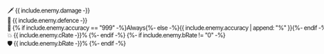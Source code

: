 <span style="display: flex; flex: 1; white-space: nowrap; letter-spacing: -0.05em;"><span style="flex: 1; margin-right: 0.25em;"><span title="Attack"><span class="emoji">🗡</span> {{ include.enemy.damage -}}
</span><br /><span title="Defence"><span class="emoji">👕</span> {{ include.enemy.defence -}}</span><br /><span title="Accuracy"><span class="emoji">🎯</span> {% if include.enemy.accuracy == "999" -%}Always{%- else -%}{{ include.enemy.accuracy | append: "%" }}{%- endif -%}</span>
{%- if include.enemy.cRate != "0" -%}
  <br /><span title="Critical Chance"><span class="emoji">💥</span> {{ include.enemy.cRate -}}%</span>
{%- endif -%}
{%- if include.enemy.bRate != "0" -%}
  <br /><span title="Block Chance"><span class="emoji">🛡</span> {{ include.enemy.bRate -}}%</span>
{%- endif -%}</span><span style="margin-left: 0.5em;">
{%- if include.enemy.earthReduction != "0" -%}
  <span title="Earth Reduction"><span class="emoji">🌳</span> {% if include.enemy.earthReduction == "999" -%}Immune{%- else -%}{{ include.enemy.earthReduction | append: "%" }}{%- endif -%}<br />
{%- endif -%}
{%- if include.enemy.waterReduction != "0" -%}
  <span title="Water Reduction"><span class="emoji">🌊</span> {% if include.enemy.waterReduction == "999" -%}Immune{%- else -%}{{ include.enemy.waterReduction | append: "%" }}{%- endif -%}<br />
{%- endif -%}
{%- if include.enemy.fireReduction != "0" -%}
  <span title="Fire Reduction"><span class="emoji">🔥</span> {% if include.enemy.fireReduction == "999" -%}Immune{%- else -%}{{ include.enemy.fireReduction | append: "%" }}{%- endif -%}<br />
{%- endif -%}
{%- if include.enemy.physicalReduction != "0" -%}
  <span title="Physical Reduction"><span class="emoji">🪨</span> {{ include.enemy.physicalReduction -}}%</span>
{%- endif -%}</span></span>